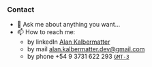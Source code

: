 ### Contact
- 💬 Ask me about anything you want...
- 📫 How to reach me: 
  - by linkedIn [Alan Kalbermatter](https://www.linkedin.com/in/alan-kalbermatter-81a3b1124/)
  - by mail alan.kalbermatter.dev@gmail.com
  - by phone +54 9 3731 622 293 
                  [`GMT-3`](https://time.is/Argentina)
